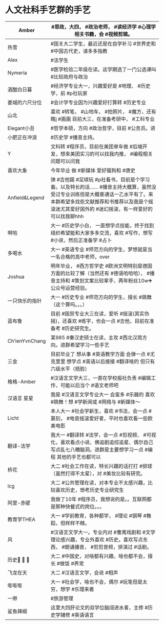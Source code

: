  # 人文社科手艺群的手艺




| Amber          |  #思政，大四， #政治老师， #读经济学 #心理学相关书籍，会 #视频剪辑。 |
| -------------- | ------------------------------------------------------------ |
| 热雪           |  #国关大二学生，最近还是在自学补习 #世界史和 #中国古代史，请多多指教 |
| Alex           |  #法学生 |
| Nymeria        |  #医学检验二年级在读。这学期选了一门公选课叫 #比较政府与政治 |
| 酒酣白日暮     |  #经济学专业大一，兴趣爱好是 #地理、 #历史学，前 #p社玩家 |
| 娄城的六尺分位 |  #会计学专业因为兴趣爱好打算转 #历史专业 |
| 山北           | 喜欢 #转笔， #山地车， #拍照片， #魔方，还有瞎j #画画  目前大三，在准备考研中， #工科专业 |
| Elegant小丑    |  #哲学本硕，方向 #政治哲学，目前 #公务员。进 |
| 小肥正在冲浪   |  #历史学 #播音主持。     |            |
| Y              | 文科转 #程序员，目前在美团单车做 #后端开发，想来美团实习的可以找我内推， #编程相关问题可以问我 |
| 喜欢大象       | 今年毕业   做 #新媒体 爱好猫狗和 #唐史                           |
| Anfield&Legend |弹 #吉他踢 #足球玩 #p社看书，目前是个学习畜。以及特长的话…… #播音主持大概算，虽然没受过专业训练但是大概普通话一乙水平有了。来本群希望多找些文献推荐和书推荐以及我是个摇滚迷尤其爱好国外的 #迷幻摇滚，有一样爱好的可以找我聊hhh |
| 啊哈           | 大一 #历史学小白， 一直想学点技能，终于找到组织希望能和大家多多交流，喜欢 #写作，想写 #小说，然后正准备学 #占卜 |
| 多喝水         | 大一 #英语专业 #师范方向的学生，梦想就是当一名合格的高中老师，over |
| Joshua         | 明年毕业， #西方哲学史 #欧洲文明特别是德国方面的比较了解（当然还有 #德语哈哈哈）， #播音主持和 #策划文案比较拿手，两年粉丝10w➕公众号运营经验。 |
| 一只快乐的指针 | 大一 #历史专业 #师范方向的学生，擅长 #跳舞（这个算吗。。。） |
| 蓝布鲁         | 目前 #国贸专业大三在读，爱听 #摇滚(其实伪摇)，还喜欢 #练字，也会一点 #吉他，目前在准备考 #历史研究生。 |
| Ch’ienYvnChang | 某985 #秦汉史硕士在读，主攻 #西北汉简方向。进群希望学习一些手艺  |
| 三金           | 目前毕业了 想从事 #英语教学方面 会弹一点 #尤克里里 想学点 #英语以后接接 #翻译啥的 但只有六级水平（捂脸） |
| 格格-Amber     |  #汉语言文学大三，一直在学校报社负责 #编辑工作，可能以后当个 #语文老师吧 |
| 汉语言 星星    | 我是 #汉语言文学专业大一 会蛮多 #乐器的 喜欢 #跳舞！想 #学新闻或 #网络与 #新媒体～ |
| Licht          | 本人大一 #社会学新生，喜欢 #书法，会一点 #篆刻， #电音摇滚爱好者，平时也喜欢看一些欧美电影 |
| 翻译-法学      | 我大一 #翻译转 #法学，会一点 #剪视频、 #可视化，喜欢看点小说、佛追剧追综追星、偶尔自己写点乱七八糟脑洞。进群是主要想学习一点 #编程  其他的手艺也都可以 |
| 桥花           | 大二 #社会工作在读，特长兴趣的话打打 #排球（虽然打得不太星），对 #美妆比较有研究。 |
| lcg            | 大二 #公共管理在读，对本专业不太感兴趣，比较喜欢历史，想考历史专业研究生 |
| 阿里-赤壁      | 我做了10年 #程序员，我想说的是。。互联网都是那种快餐式的岗位。。。 |
| 教育学THEA     | 大一 #学前教育，各种都学， #理论 #钢琴 #舞蹈，但样样不精。 |
| 风             |  #汉语言文学大一。专业内对 #曹禺戏剧和 #文学理论感兴趣，专业外喜欢 #历史。喜欢写点东西， #朗诵播音， #剪剪音频，排演过 #话剧。 |
| 历史🙈 🙉 🙊      | 大二 #中国史，对啥都有兴趣，啥也都不会，擅长 #做饭 #养宠           |
| 飞龙在天       | 大二 #汉语言文学，会说 #相声                                     |
| 嘭嘭嘭         | 大一 #社会学，啥也不会，偶尔 #玩笔但是太穷，想学 #乐理来着         |
| 一缈           |  #旅游管理               |
| 鲨鱼辣椒       | 这里大四肝论文的双学位脑阔进水者，主修 #历史学辅修 #英语语言     |



